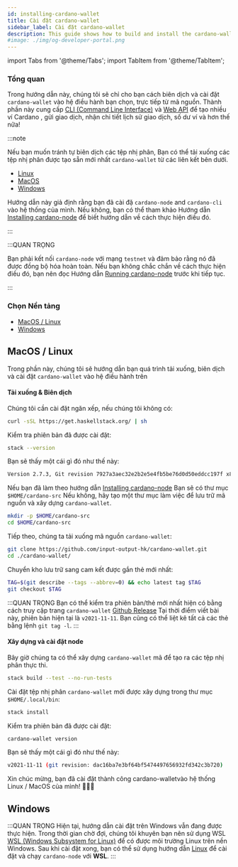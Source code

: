 ```yaml
---
id: installing-cardano-wallet
title: Cài đặt cardano-wallet
sidebar_label: Cài đặt cardano-wallet
description: This guide shows how to build and install the cardano-wallet from the source-code for all major Operating Systems
#image: ./img/og-developer-portal.png
--- 
```

import Tabs from '@theme/Tabs';
import TabItem from '@theme/TabItem';

### Tổng quan 

Trong hướng dẫn này, chúng tôi sẽ chỉ cho bạn cách biên dịch và cài đặt `cardano-wallet` vào hệ điều hành bạn chọn, trực tiếp từ mã nguồn. Thành phần này cung cấp [CLI (Command Line Interface)](https://en.wikipedia.org/wiki/Command-line_interface) và [Web API](https://en.wikipedia.org/wiki/Web_API) để tạo nhiều ví Cardano , gửi giao dịch, nhận chi tiết lịch sử giao dịch, số dư ví và hơn thế nữa!

:::note

Nếu bạn muốn tránh tự biên dịch các tệp nhị phân, Bạn có thể tải xuống các tệp nhị phân được tạo sẵn mới nhất `cardano-wallet` từ ​​các liên kết bên dưới. 

- [Linux](https://hydra.iohk.io/job/Cardano/cardano-wallet/cardano-wallet-linux64/latest)
- [MacOS](https://hydra.iohk.io/job/Cardano/cardano-wallet/cardano-wallet-macos64/latest)
- [Windows](https://hydra.iohk.io/job/Cardano/cardano-wallet/cardano-wallet-win64/latest)
  
Hướng dẫn này giả định rằng bạn đã cài đặ `cardano-node` and `cardano-cli` vào hệ thống của mình. Nếu không, bạn có thể tham khảo Hướng dẫn [Installing cardano-node](/docs/getting-started/installing-cardano-node) để biết hướng dẫn về cách thực hiện điều đó.

:::

:::QUAN TRỌNG

Bạn phải kết nối `cardano-node` với mạng `testnet` và đảm bảo rằng nó đã được đồng bộ hóa hoàn toàn. Nếu bạn không chắc chắn về cách thực hiện điều đó, bạn nên đọc Hướng dẫn [Running cardano-node](/docs/getting-started/running-cardano) trước khi tiếp tục.

:::

### Chọn Nền tảng

* [MacOS / Linux](#macos--linux)
* [Windows](#windows)

## MacOS / Linux

Trong phần này, chúng tôi sẽ hướng dẫn bạn quá trình tải xuống, biên dịch và cài đặt `cardano-wallet` vào hệ điều hành trên  

#### Tải xuống & Biên dịch 

Chúng tôi cần cài đặt ngăn xếp, nếu chúng tôi không có:

```bash
curl -sSL https://get.haskellstack.org/ | sh
```

Kiểm tra phiên bản đã được cài đặt:
```bash
stack --version
```

Bạn sẽ thấy một cái gì đó như thế này:

```bash
Version 2.7.3, Git revision 7927a3aec32e2b2e5e4fb5be76d0d50eddcc197f x86_64 hpack-0.34.4
```

Nếu bạn đã làm theo hướng dẫn [Installing cardano-node](/docs/getting-started/installing-cardano-node) Bạn sẽ có thư mục `$HOME/cardano-src` Nếu không, hãy tạo một thư mục làm việc để lưu trữ mã nguồn và xây dựng `cardano-wallet`.

```bash
mkdir -p $HOME/cardano-src
cd $HOME/cardano-src
```

Tiếp theo, chúng ta tải xuống mã nguồn `cardano-wallet`: 

```bash
git clone https://github.com/input-output-hk/cardano-wallet.git 
cd ./cardano-wallet/ 
```

Chuyển kho lưu trữ sang cam kết được gắn thẻ mới nhất:

```bash
TAG=$(git describe --tags --abbrev=0) && echo latest tag $TAG 
git checkout $TAG
```

:::QUAN TRỌNG
Bạn có thể kiểm tra phiên bản/thẻ mới nhất hiện có bằng cách truy cập trang `cardano-wallet` [Github Release](https://github.com/input-output-hk/cardano-wallet/releases) Tại thời điểm viết bài này, phiên bản hiện tại là  `v2021-11-11`. Bạn cũng có thể liệt kê tất cả các thẻ bằng lệnh `git tag -l`.
:::

#### Xây dựng và cài đặt node

Bây giờ chúng ta có thể xây dựng `cardano-wallet` mã để tạo ra các tệp nhị phân thực thi.

```bash
stack build --test --no-run-tests
```

Cài đặt tệp nhị phân `cardano-wallet` mới được xây dựng trong thư mục `$HOME/.local/bin`:

```bash
stack install
```

Kiểm tra phiên bản đã được cài đặt:

```bash
cardano-wallet version
```

Bạn sẽ thấy một cái gì đó như thế này:

```bash
v2021-11-11 (git revision: dac16ba7e3bf64bf5474497656932fd342c3b720)
```

Xin chúc mừng, bạn đã cài đặt thành công cardano-walletvào hệ thống Linux / MacOS của mình! 🎉🎉🎉
## Windows

:::QUAN TRỌNG
Hiện tại, hướng dẫn cài đặt trên Windows vẫn đang được thực hiện. Trong thời gian chờ đợi, chúng tôi khuyên bạn nên sử dụng WSL [WSL (Windows Subsystem for Linux)](https://docs.microsoft.com/en-us/windows/wsl/) để có được môi trường Linux trên nền Windows. Sau khi cài đặt xong, bạn có thể sử dụng hướng dẫn [Linux](#linux) để cài đặt và chạy `cardano-node` với **WSL**.
:::
